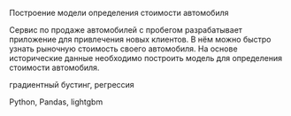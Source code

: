 Построение модели определения стоимости автомобиля

Сервис по продаже автомобилей с пробегом разрабатывает приложение для привлечения новых
клиентов. В нём можно быстро узнать рыночную стоимость своего автомобиля. На основе
исторические данные необходимо построить модель для определения стоимости автомобиля.

градиентный бустинг, регрессия

Python, Pandas, lightgbm